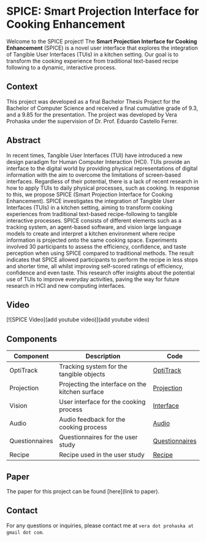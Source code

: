# SPICE: Smart Projection Interface for Cooking Enhancement

Welcome to the SPICE project! The **Smart Projection Interface for Cooking Enhancement** (SPICE) is a novel user interface that explores the integration of Tangible User Interfaces (TUIs) in a kitchen setting. Our goal is to transform the cooking experience from traditional text-based recipe following to a dynamic, interactive process.

## Context
This project was developed as a final Bachelor Thesis Project for the Bachelor of Computer Science and received a final cumulative grade of 9.3, and a 9.85 for the presentation. The project was developed by Vera Prohaska under the supervision of Dr. Prof. Eduardo Castello Ferrer. 


## Abstract
In recent times, Tangible User Interfaces (TUI) have introduced a new design paradigm for Human Computer Interaction (HCI). TUIs provide an interface to the digital world by providing physical representations of digital information with the aim to overcome the limitations of screen-based interfaces. Regardless of their potential, there is a lack of recent research in how to apply TUIs to daily physical processes, such as cooking. In response to this, we propose SPICE (Smart Projection Interface for Cooking Enhancement). SPICE investigates the integration of Tangible User Interfaces (TUIs) in a kitchen setting, aiming to transform cooking experiences from traditional text-based recipe-following to tangible interactive processes. SPICE consists of different elements such as a tracking system, an agent-based software, and vision large language models to create and interpret a kitchen environment where recipe information is projected onto the same cooking space. Experiments involved 30 participants to assess the efficiency, confidence, and taste perception when using SPICE compared to traditional methods. The result indicates that SPICE allowed participants to perform the recipe in less stops and shorter time, all whilst improving self-scored ratings of efficiency, confidence and even taste. This research offer insights about the potential use of TUIs to improve everyday activities, paving the way for future research in HCI and new computing interfaces.

## Video
[![SPICE Video](add youtube video)](add youtube video)

## Components

| Component | Description | Code |
| --- | --- | --- |
| OptiTrack | Tracking system for the tangible objects | [OptiTrack](./components/optitrack_ros_client/) |
| Projection | Projecting the interface on the kitchen surface | [Projection](./components/udp_ros_to_gama_sender/) |
| Vision | User interface for the cooking process | [Interface](./vision/) |
| Audio | Audio feedback for the cooking process | [Audio](./audio/) |
| Questionnaires | Questionnaires for the user study | [Questionnaires](./questionnaire/) |
| Recipe | Recipe used in the user study | [Recipe](./recipe/) |

## Paper 
The paper for this project can be found [here](link to paper).

## Contact

For any questions or inquiries, please contact me at `vera dot prohaska at gmail dot com`.


